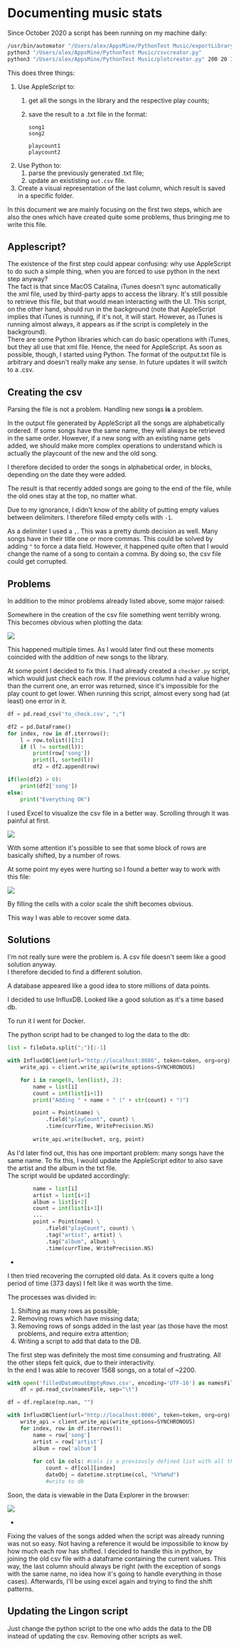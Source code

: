 # Documenting music stats

Since October 2020 a script has been running on my machine daily:

```sh
/usr/bin/automator "/Users/alex/AppsMine/PythonTest Music/exportLibrary.workflow"
python3 "/Users/alex/AppsMine/PythonTest Music/csvcreator.py"
python3 "/Users/alex/AppsMine/PythonTest Music/plotcreator.py" 200 20 1
```

This does three things:

1. Use AppleScript to:
	1. get all the songs in the library and the respective play counts;
	2. save the result to a .txt file in the format:
		
		```
		song1
		song2
		
		playcount1
		playcount2
		```
2. Use Python to:
	1. parse the previously generated .txt file;
	2. update an exististing `out.csv` file.
3. Create a visual representation of the last column, which result is saved in a specific folder.

In this document we are mainly focusing on the first two steps, which are also the ones which have created quite some problems, thus bringing me to write this file.



## Applescript?

The existence of the first step could appear confusing: why use AppleScript to do such a simple thing, when you are forced to use python in the next step anyway?
<br>The fact is that since MacOS Catalina, iTunes doesn't sync automatically the xml file, used by third-party apps to access the library. It's still possible to retrieve this file, but that would mean interacting with the UI. This script, on the other hand, should run in the background (note that AppleScript implies that iTunes is running, if it's not, it will start. However, as iTunes is running almost always, it appears as if the script is completely in the background).
<br>There are some Python libraries which can do basic operations with iTunes, but they all use that xml file. Hence, the need for AppleScript. As soon as possible, though, I started using Python. The format of the output.txt file is arbitrary and doesn't really make any sense. In future updates it will switch to a .csv.

## Creating the csv

Parsing the file is not a problem. Handling new songs **is** a problem.

In the output file generated by AppleScript all the songs are alphabetically ordered. If some songs have the same name, they will always be retrieved in the same order. However, if a new song with an existing name gets added, we should make more complex operations to understand which is actually the playcount of the new and the old song.

I therefore decided to order the songs in alphabetical order, in blocks, depending on the date they were added.

The result is that recently added songs are going to the end of the file, while the old ones stay at the top, no matter what.

Due to my ignorance, I didn't know of the ability of putting empty values between delimiters. I therefore filled empty cells with `-1`.

As a delimiter I used a `,`. This was a pretty dumb decision as well. Many songs have in their title one or more commas. This could be solved by adding `"` to force a data field. However, it happened quite often that I would change the name of a song to contain a comma. By doing so, the csv file could get corrupted.

## Problems

In addition to the minor problems already listed above, some major raised:

Somewhere in the creation of the csv file something went terribly wrong. This becomes obvious when plotting the data:

![](-error.jpeg)

This happened multiple times. As I would later find out these moments coincided with the addition of new songs to the library.

At some point I decided to fix this. I had already created a `checker.py` script, which would just check each row. If the previous column had a value higher than the current one, an error was returned, since it's impossible for the play count to get lower. When running this script, almost every song had (at least) one error in it.

```python
df = pd.read_csv('to_check.csv', ";")

df2 = pd.DataFrame()
for index, row in df.iterrows():
	l = row.tolist()[3:]
	if (l != sorted(l)):
		print(row['song'])
		print(l, sorted(l))
		df2 = df2.append(row)

if(len(df2) > 0):
	print(df2['song'])
else:
	print("Everything OK")

```

I used Excel to visualize the csv file in a better way. Scrolling through it was painful at first.

![](-data1.png)

With some attention it's possible to see that some block of rows are basically shifted, by a number of rows.

At some point my eyes were hurting so I found a better way to work with this file:

![](-data2.png)

By filling the cells with a color scale the shift becomes obvious.

This way I was able to recover some data.

## Solutions

I'm not really sure were the problem is. A csv file doesn't seem like a good solution anyway.<br>I therefore decided to find a different solution.

A database appeared like a good idea to store millions of data points.

I decided to use InfluxDB. Looked like a good solution as it's a time based db.

To run it I went for Docker.

The python script had to be changed to log the data to the db:

```python
list = fileData.split(";")[:-1]

with InfluxDBClient(url="http://localhost:8086", token=token, org=org) as client:
    write_api = client.write_api(write_options=SYNCHRONOUS)

    for i in range(0, len(list), 2):
        name = list[i]
        count = int(list[i+1])
        print("Adding " + name + " (" + str(count) + ")")

        point = Point(name) \
            .field("playCount", count) \
            .time(currTime, WritePrecision.NS)
        
        write_api.write(bucket, org, point)
```

As I'd later find out, this has one important problem: many songs have the same name. To fix this, I would update the AppleScript editor to also save the artist and the album in the txt file.
<br>The script would be updated accordingly:

```python
        name = list[i]
        artist = list[i+1] 
        album = list[i+2]
        count = int(list[i+3])
        ...
        point = Point(name) \
            .field("playCount", count) \
            .tag("artist", artist) \
            .tag("album", album) \
            .time(currTime, WritePrecision.NS)
```

-
I then tried recovering the corrupted old data. As it covers quite a long period of time (373 days) I felt like it was worth the time.

The processes was divided in:

1. Shifting as many rows as possible;
1. Removing rows which have missing data;
1. Removing rows of songs added in the last year (as those have the most problems, and require extra attention;
1. Writing a script to add that data to the DB.


The first step was definitely the most time consuming and frustrating. All the other steps felt quick, due to their interactivity.
<br>In the end I was able to recover 1568 songs, on a total of ~2200.

```python
with open('filledDataWoutEmptyRows.csv', encoding='UTF-16') as namesFile:
    df = pd.read_csv(namesFile, sep="\t")

df = df.replace(np.nan, "")

with InfluxDBClient(url="http://localhost:8086", token=token, org=org) as client:
    write_api = client.write_api(write_options=SYNCHRONOUS)
    for index, row in df.iterrows():
        name = row['song']
        artist = row['artist']
        album = row['album']
        
        for col in cols: #cols is a previously defined list with all the dates
            count = df[col][index]
            dateObj = datetime.strptime(col, "%Y%m%d")
            #write to db
```

Soon, the data is viewable in the Data Explorer in the browser:

![](-data3.png)

-

Fixing the values of the songs added when the script was already running was not so easy. Not having a reference it would be impossibile to know by how much each row has shifted. I decided to handle this in python, by joining the old csv file with a dataframe containing the current values. This way, the last column should always be right (with the exception of songs with the same name, no idea how it's going to handle everything in those cases). Afterwards, I'll be using excel again and trying to find the shift patterns.


## Updating the Lingon script

Just change the python script to the one who adds the data to the DB instead of updating the csv. Removing other scripts as well.